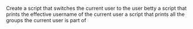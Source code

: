 Create a script that switches the current user to the user betty
a script that prints the effective username of the current user
a script that prints all the groups the current user is part of
